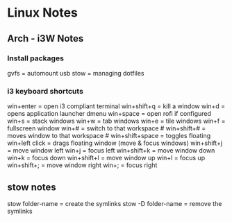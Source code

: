 # Linux Notes

## Arch - i3W Notes

### Install packages
gvfs = automount usb
stow = managing dotfiles

### i3 keyboard shortcuts
win+enter = open i3 compliant terminal
win+shift+q = kill a window
win+d = opens application launcher dmenu
win+space = open rofi if configured
win+s = stack windows
win+w = tab windows
win+e = tile windows
win+f = fullscreen window
win+# = switch to that workspace #
win+shift+#  = moves window to that workspace #
win+shift+space = toggles floating
win+left click = drags floating window
(move & focus windows)
win+shift+j = move window left
win+j = focus left
win+shift+k = move window down
win+k = focus down
win+shift+l = move window up
win+l = focus up
win+shift+; = move window right
win+; = focus right

## stow notes
 stow folder-name = create the symlinks
 stow -D folder-name  = remove the symlinks
